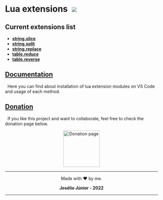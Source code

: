 [//]: # (author: Josélio Júnior <joseliojrx25@gmail.com>)
[//]: # (copyright: Josélio Júnior 2022)
[//]: # (license: MIT)
# Lua extensions &nbsp;![](https://gh-tags.vercel.app/api?lang=lua)

## Current extensions list
* [**string.slice**](./doc/README.md#string-slice)
* [**string.split**](./doc/README.md#string-split)
* [**string.replace**](./doc/README.md#string-replace)
* [**table.reduce**](./doc/README.md#table-reduce)
* [**table.reverse**](./doc/README.md#table-reverse)

## [Documentation](./doc/README.md)
&nbsp;&nbsp;Here you can find about installation of lua extension modules on VS Code and usage of each method.

## [Donation](https://github.com/joseliojunior/gh-tags/tree/main/docs/donation)
&nbsp;&nbsp;If you like this project and want to collaborate, feel free to check the donation page below.

<div align="center">
  <a href="https://github.com/joseliojunior/gh-tags/tree/main/docs/donation">
    <img width="120" title="Donation page" src="https://raw.githubusercontent.com/joseliojunior/gh-tags/main/docs/donation/src/jar.png">
  </a>
</div>

---
<div align="center">

Made with ❤️ by me.

**Josélio Júnior - 2022**
</div>

---
